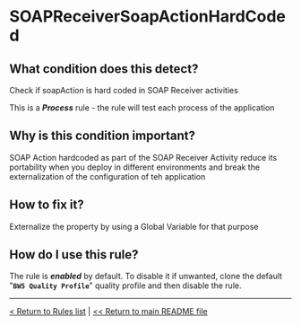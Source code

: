 # SOAPReceiverSoapActionHardCoded

## What condition does this detect?

Check if soapAction is hard coded in SOAP Receiver activities

This is a ***Process*** rule - the rule will test each process of the application

## Why is this condition important?

SOAP Action hardcoded as part of the SOAP Receiver Activity reduce its portability when you deploy in different environments and break the externalization of the configuration of teh application

## How to fix it?

Externalize the property by using a Global Variable for that purpose

## How do I use this rule?

The rule is **_enabled_** by default. To disable it if unwanted, clone the default "**`BW5 Quality Profile`**" quality profile and then disable the rule.

---
[< Return to Rules list](./RULES.md) |  [<< Return to main README file](../../../README.md)
